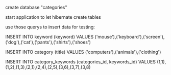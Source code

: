 create database "categories"

start application to let hibernate create tables

use those querys to insert data for testing:


INSERT INTO keyword (keyword) VALUES ('mouse'),('keyboard'),('screen'),('dog'),('cat'),('pants'),('shirts'),('shoes')


INSERT INTO category (title) VALUES ('computers'),('animals'),('clothing')


INSERT INTO category_keywords (categories_id, keywords_id) VALUES (1,1),(1,2),(1,3),(2,1),(2,4),(2,5),(3,6),(3,7),(3,8)
